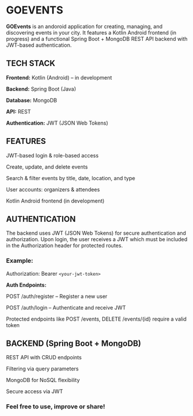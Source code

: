 # GOEVENTS

**GOEvents** is an andoroid application for creating, managing, and discovering events in your city. It features a Kotlin Android frontend (in progress) and a functional Spring Boot + MongoDB REST API backend with JWT-based authentication.


## TECH STACK

**Frontend:** Kotlin (Android) – in development

**Backend:** Spring Boot (Java)

**Database:** MongoDB

**API:** REST

**Authentication:** JWT (JSON Web Tokens)


## FEATURES

JWT-based login & role-based access

Create, update, and delete events

Search & filter events by title, date, location, and type

User accounts: organizers & attendees

Kotlin Android frontend (in development)


## AUTHENTICATION

The backend uses JWT (JSON Web Tokens) for secure authentication and authorization. Upon login, the user receives a JWT which must be included in the Authorization header for protected routes.

### Example:

Authorization: Bearer `<your-jwt-token>`

**Auth Endpoints:**

POST /auth/register – Register a new user

POST /auth/login – Authenticate and receive JWT


Protected endpoints like POST /events, DELETE /events/{id} require a valid token


## BACKEND (Spring Boot + MongoDB)

REST API with CRUD endpoints

Filtering via query parameters

MongoDB for NoSQL flexibility

Secure access via JWT


### Feel free to use, improve or share!
